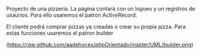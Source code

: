 Proyecto de una pizzeria. La página contará con un logueo y un registros de usaurios. Para ello usaremos el patron ActiveRecord.

El cliente podrá comprar pizzas ya creadas o crear su propia pizza. Para estas funciones usaremos el patron builder

(https://raw.github.com/aadehoces/phpOrientado/master/UML/builder.png)
